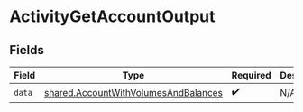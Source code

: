 # ActivityGetAccountOutput


## Fields

| Field                                                                                        | Type                                                                                         | Required                                                                                     | Description                                                                                  |
| -------------------------------------------------------------------------------------------- | -------------------------------------------------------------------------------------------- | -------------------------------------------------------------------------------------------- | -------------------------------------------------------------------------------------------- |
| `data`                                                                                       | [shared.AccountWithVolumesAndBalances](../../models/shared/accountwithvolumesandbalances.md) | :heavy_check_mark:                                                                           | N/A                                                                                          |